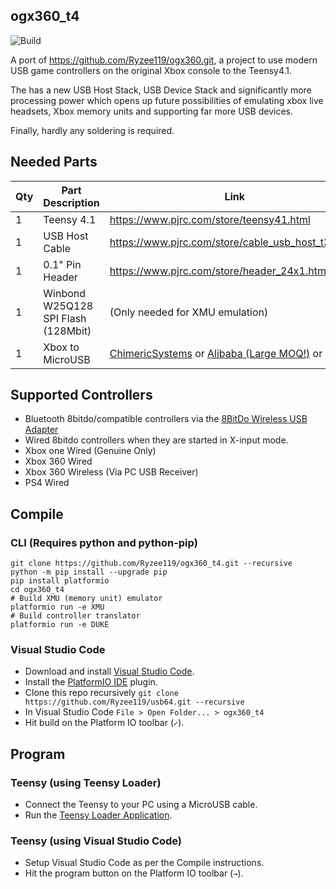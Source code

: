 ## ogx360_t4
![Build](https://github.com/Ryzee119/ogx360_t4/workflows/Build/badge.svg)

A port of https://github.com/Ryzee119/ogx360.git, a project to use modern USB game controllers on the original Xbox console to the Teensy4.1.  

The has a new USB Host Stack, USB Device Stack and significantly more processing power which opens up future possibilities of emulating xbox live headsets, Xbox memory units and supporting far more USB devices.

Finally, hardly any soldering is required.

## Needed Parts
| Qty | Part Description | Link |
|--|--|--|
| 1 | Teensy 4.1 | https://www.pjrc.com/store/teensy41.html |
| 1 | USB Host Cable | https://www.pjrc.com/store/cable_usb_host_t36.html |
| 1 | 0.1" Pin Header | https://www.pjrc.com/store/header_24x1.html |
| 1 | Winbond W25Q128 SPI Flash (128Mbit) | (Only needed for XMU emulation) |
| 1 | Xbox to MicroUSB | [ChimericSystems](https://www.chimericsystems.com/product/micro-usb-to-xbox-cable/) or [Alibaba (Large MOQ!)](https://www.alibaba.com/product-detail/for-XBOX-MicroUSB-Cable-for-Xbox_62222784495.html) or DIY |

## Supported Controllers
- Bluetooth 8bitdo/compatible controllers via the [8BitDo Wireless USB Adapter](https://www.8bitdo.com/wireless-usb-adapter/)
- Wired 8bitdo controllers when they are started in X-input mode.
- Xbox one Wired (Genuine Only)
- Xbox 360 Wired
- Xbox 360 Wireless (Via PC USB Receiver)
- PS4 Wired

## Compile
### CLI (Requires python and python-pip)
```
git clone https://github.com/Ryzee119/ogx360_t4.git --recursive
python -m pip install --upgrade pip
pip install platformio
cd ogx360_t4
# Build XMU (memory unit) emulator
platformio run -e XMU
# Build controller translator
platformio run -e DUKE
```
### Visual Studio Code
* Download and install [Visual Studio Code](https://code.visualstudio.com/).
* Install the [PlatformIO IDE](https://platformio.org/platformio-ide) plugin.
* Clone this repo recursively `git clone https://github.com/Ryzee119/usb64.git --recursive`
* In Visual Studio Code `File > Open Folder... > ogx360_t4`
* Hit build on the Platform IO toolbar (`✓`).

## Program
### Teensy (using Teensy Loader)
* Connect the Teensy to your PC using a MicroUSB cable.
* Run the [Teensy Loader Application](https://www.pjrc.com/teensy/loader.html).

### Teensy (using Visual Studio Code)
* Setup Visual Studio Code as per the Compile instructions.
* Hit the program button on the Platform IO toolbar (`→`).
